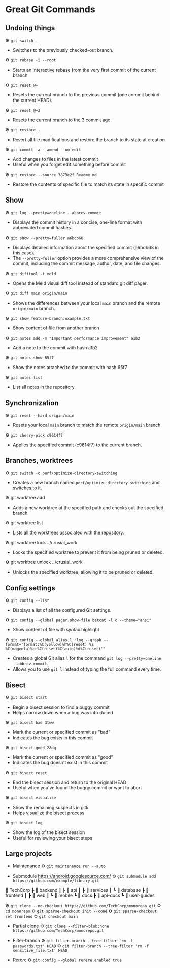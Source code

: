 # Great Git Commands

## Undoing things
⚙️ `git switch -`
- Switches to the previously checked-out branch.

⚙️ `git rebase -i --root`
- Starts an interactive rebase from the very first commit of the current branch.

⚙️ `git reset @~`
- Resets the current branch to the previous commit (one commit behind the current HEAD).

⚙️ `git reset @~3`
- Resets the current branch to the 3 commit ago.

⚙️ `git restore .`
- Revert all file modifications and restore the branch to its state at creation

⚙️ `git commit -a --amend --no-edit`
- Add changes to files in the latest commit
- Useful when you forget edit something before commit

⚙️ `git restore --source 3873c2f Readme.md`
- Restore the contents of specific file to match its state in specific commit

## Show 
⚙️ `git log --pretty=oneline --abbrev-commit`
* Displays the commit history in a concise, one-line format with abbreviated commit hashes.

⚙️ `git show --pretty=fuller a6bdb68`
- Displays detailed information about the specified commit (a6bdb68 in this case).
- The `--pretty=fuller` option provides a more comprehensive view of the commit, including the commit message, author, date, and file changes.

⚙️ `git difftool -t meld`
- Opens the Meld visual diff tool instead of standard git diff pager.

⚙️ `git diff main origin/main`
- Shows the differences between your local `main` branch and the remote `origin/main` branch.

⚙️ `git show feature-branch:example.txt`
- Show content of file from another branch

⚙️ `git notes add -m "Important performance improvement" a1b2`
- Add a note to the commit with hash a1b2

⚙️ `git notes show 65f7`
- Show the notes attached to the commit with hash 65f7

⚙️ `git notes list`
- List all notes in the repository

## Synchronization 
⚙️ `git reset --hard origin/main`
- Resets your local `main` branch to match the remote `origin/main` branch.

⚙️ `git cherry-pick c9614f7`
- Applies the specified commit (c9614f7) to the current branch.

## Branches, worktrees
⚙️ `git switch -c perf/optimize-directory-switching`
- Creates a new branch named `perf/optimize-directory-switching` and switches to it.

⚙️ git worktree add <path> <branch>
- Adds a new worktree at the specified path and checks out the specified branch. 

⚙️ git worktree list
- Lists all the worktrees associated with the repository.

⚙️ git worktree lock ../crusial_work
- Locks the specified worktree to prevent it from being pruned or deleted.

⚙️ git worktree unlock ../crusial_work
- Unlocks the specified worktree, allowing it to be pruned or deleted.

## Config settings
⚙️ `git config --list`
- Displays a list of all the configured Git settings.

⚙️ `git config --global pager.show-file batcat -l c --theme="ansi"`
- Show content of file with syntax highlight

⚙️ `git config --global alias.l "log --graph --format='format:%C(yellow)%h%C(reset) %s %C(magenta)%cr%C(reset)%C(auto)%d%C(reset)'"`
- Creates a global Git alias `l` for the command `git log --pretty=oneline --abbrev-commit`.
- Allows you to use `git l` instead of typing the full command every time.


## Bisect
⚙️ `git bisect start`
- Begin a bisect session to find a buggy commit
- Helps narrow down when a bug was introduced

⚙️ `git bisect bad 3tww`
- Mark the current or specified commit as "bad"
- Indicates the bug exists in this commit

⚙️ `git bisect good 28dq`
- Mark the current or specified commit as "good"
- Indicates the bug doesn't exist in this commit

⚙️ `git bisect reset`
- End the bisect session and return to the original HEAD
- Useful when you've found the buggy commit or want to abort

⚙️ `git bisect visualize`
- Show the remaining suspects in gitk
- Helps visualize the bisect process

⚙️ `git bisect log`
- Show the log of the bisect session
- Useful for reviewing your bisect steps

## Large projects
- Maintenance
  ⚙️ `git maintenance run --auto`

- Submodule
  https://android.googlesource.com/
  ⚙️ `git submodule add https://github.com/example/library.git`

📁 TechCorp
┣ 📁 backend
┃ ┣ 📁 api
┃ ┣ 📁 services
┃ ┗ 📁 database
┣ 📁 frontend
┃ ┣ 📁 web
┃ ┗ 📁 mobile
┗ 📁 docs
  ┣ 📁 api-docs
  ┗ 📁 user-guides

  ⚙️ `git clone --no-checkout https://github.com/TechCorp/monorepo.git`
  ⚙️ `cd monorepo`
  ⚙️ `git sparse-checkout init --cone`
  ⚙️ `git sparse-checkout set frontend`
  ⚙️ `git checkout main`


- Partial clone
  ⚙️ `git clone --filter=blob:none  https://github.com/TechCorp/monorepo.git`



- Filter-branch
  ⚙️ `git filter-branch --tree-filter 'rm -f passwords.txt' HEAD`
  ⚙️ `git filter-branch --tree-filter 'rm -f sensitive_file.txt' HEAD`


- Rerere
  ⚙️ `git config --global rerere.enabled true`
